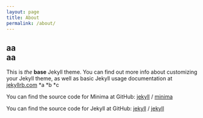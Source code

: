 ```yaml
---
layout: page
title: About
permalink: /about/
---
```


aa  
aa
---
This is *the*
**base**
Jekyll theme. You can find out more info about customizing your Jekyll theme, as well as basic Jekyll usage documentation at [jekyllrb.com](https://jekyllrb.com/)
*a
*b
*c

You can find the source code for Minima at GitHub:
[jekyll][jekyll-organization] /
[minima](https://github.com/jekyll/minima)

You can find the source code for Jekyll at GitHub:
[jekyll][jekyll-organization] /
[jekyll](https://github.com/jekyll/jekyll)


[jekyll-organization]: https://github.com/jekyll
